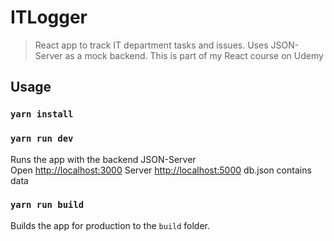 # ITLogger

> React app to track IT department tasks and issues. Uses JSON-Server as a mock backend. This is part of my React course on Udemy

## Usage

### `yarn install`

### `yarn run dev`

Runs the app with the backend JSON-Server<br>
Open [http://localhost:3000](http://localhost:3000)
Server [http://localhost:5000](http://localhost:5000)
db.json contains data

### `yarn run build`

Builds the app for production to the `build` folder.<br>
